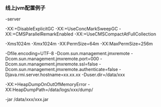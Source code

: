 ### 线上jvm配置例子

-server 

-XX:+DisableExplicitGC 
-XX:+UseConcMarkSweepGC 
-XX:+CMSParallelRemarkEnabled 
-XX:+UseCMSCompactAtFullCollection 

-Xms1024m -Xmx1024m -XX:PermSize=64m -XX:MaxPermSize=256m 

-Dfile.encoding=UTF-8 
-Dcom.sun.management.jmxremote 
-Dcom.sun.management.jmxremote.port=000 
-Dcom.sun.management.jmxremote.ssl=false 
-Dcom.sun.management.jmxremote.authenticate=false 
-Djava.rmi.server.hostname=xx.xx.xx
-Duser.dir=/data/xxx

-XX:+HeapDumpOnOutOfMemoryError 
-XX:HeapDumpPath=/data/logs/xxx/dump/ 

-jar /data/xxx/xxx.jar


